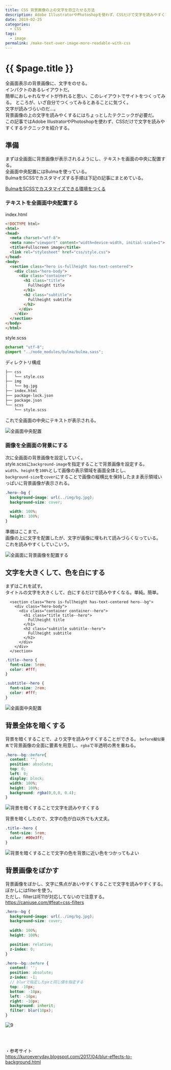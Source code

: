 ```yaml
---
title: CSS 背景画像の上の文字を目立たせる方法
description: Adobe IllustratorやPhotoshopを使わず、CSSだけで文字を読みやすくするテクニックを紹介する。背景を暗くしたり、ぼかすことで文字が読みやすくなる。
date: 2019-02-25
categories:
  - CSS
tags:
  - image
permalink: /make-text-over-image-more-readable-with-css
---
```


# {{ $page.title }}

<PostMeta/>

全画面表示の背景画像に、文字をのせる。  
インパクトのあるレイアウトだ。  
簡単におしゃれなサイトが作れると思い、このレイアウトでサイトをつくってみる。
ところが、いざ自分でつくってみるとあることに気づく。  
文字が読みづらいのだ...。  
背景画像の上の文字を読みやくするにはちょっとしたテクニックが必要だ。  
この記事ではAdobe IllustratorやPhotoshopを使わず、CSSだけで文字を読みやすくするテクニックを紹介する。


## 準備
まずは全画面に背景画像が表示されるようにし、テキストを画面の中央に配置する。  
全画面中央配置にはBulmaを使っている。  
BulmaをSCSSでカスタマイズする手順は下記の記事にまとめている。  

[BulmaをSCSSでカスタマイズできる環境をつくる](/how-to-customize-bluma-with-node-sass/)

### テキストを全画面中央配置する
index.html
```html
<!DOCTYPE html>
<html>
<head>
  <meta charset="utf-8">
  <meta name="viewport" content="width=device-width, initial-scale=1">
  <title>Fullscreen image</title>
  <link rel="stylesheet" href="css/style.css">
</head>
<body>
  <section class="hero is-fullheight has-text-centered">
    <div class="hero-body">
      <div class="container">
        <h1 class="title">
          Fullheight title
        </h1>
        <h2 class="subtitle">
          Fullheight subtitle
        </h2>
      </div>
    </div>
  </section>
</body>
</html>
```

style.scss
``` scss
@charset "utf-8";
@import "../node_modules/bulma/bulma.sass";
```

ディレクトリ構成
``` bash
├── css
│   └── style.css
├── img
│   └── bg.jpg
├── index.html
├── package-lock.json
├── package.json
└── scss
    └── style.scss
```

これで全画面の中央にテキストが表示される。

![全画面中央配置](./3.png)

### 画像を全画面の背景にする
次に全画面の背景画像を設定していく。  
style.scssに`background-image`を指定することで背景画像を設定する。  
`width`、`height`を`100%`として画像の表示領域を画面全体とし、  
`background-size`を`cover`にすることで画像の縦横比を保持したまま表示領域いっぱいに背景画像が表示される。

``` scss
.hero--bg {
  background-image: url(../img/bg.jpg);
  background-size: cover;
  
  width: 100%;
  height: 100%;
}
```
準備はここまで。  
画像の上に文字を配置したが、文字が画像に埋もれて読みづらくなっている。  
これを読みやすくしていこいう。  

![全画面に背景画像を配置する](./4.png)

## 文字を大きくして、色を白にする
まずはこれを試す。  
タイトルの文字を大きくして、白にするだけで読みやすくなる。単純。簡単。  

``` html{4,7}
  <section class="hero is-fullheight has-text-centered hero--bg">
    <div class="hero-body">
      <div class="container container--hero">
        <h1 class="title title--hero">
          Fullheight title
        </h1>
        <h2 class="subtitle subtitle--hero">
          Fullheight subtitle
        </h2>
      </div>
    </div>
  </section>
```

``` scss
.title--hero {
  font-size: 5rem;
  color: #fff;
}

.subtitle--hero {
  font-size: 2rem;
  color: #fff;
}
```

![全画面中央配置](./7.png)

## 背景全体を暗くする
背景を暗くすることで、より文字を読みやすくすることができる。
`before擬似要素`で背景画像の全面に要素を用意し、`rgba`で半透明の黒を重ねる。
``` scss
.hero--bg::before{
  content: "";
  position: absolute;
  top: 0;
  left: 0;
  display: block;
  width: 100%;
  height: 100%;
  background: rgba(0,0,0, 0.4);
}
```

![背景を暗くすることで文字を読みやすくする](./5.png)

背景を暗くしたので、文字の色が白以外でも大丈夫。

``` scss
.title--hero {
  font-size: 5rem;
  color: #00e3ff;
}
```
![背景を暗くすることで文字の色を背景に近い色をつかってもよい](./6.png)

## 背景画像をぼかす
背景画像をぼかし、文字に焦点があいやすくすることで文字を読みやすくする。  
ぼかしにはfilterを使う。  
ただし、filterはIE11が対応してないので注意する。  
https://caniuse.com/#feat=css-filters

``` scss
.hero--bg {
  background-image: url(../img/bg.jpg);
  background-size: cover;
  
  width: 100%;
  height: 100%;

  position: relative;
  z-index: 0;
}

.hero--bg::before {
  content: '';
  position: absolute;
  z-index: -1;
  // blurで指定したpxと同じ値を指定する
  top: -10px;
  bottom: -10px;
  left: -10px;
  right: -10px;
  background: inherit;
  filter: blur(10px);
}
```

![9](./9.png)


<br />
<br />

・参考サイト  
https://kuroeveryday.blogspot.com/2017/04/blur-effects-to-background.html
